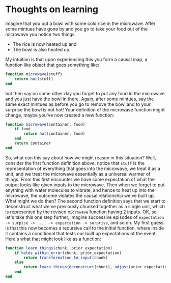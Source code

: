 # Thoughts on learning

Imagine that you put a bowl with some cold rice in the microwave. After some mintues have gone by and you go to take your food out of the microwave you notice two things. 

  * The rice is now heated up and 
  * The bowl is also heated up. 
  
My intuition is that upon experiencing this you form a causal map, a function like object that goes something like: 

```julia
function microwave(stuff) 
    return hot(stuff)
end
```

but then say on some other day you forget to put any food in the microwave and you just have the bowl in there. Again, after some mintues, say the same exact mintues as before you go to remove the bowl and to your surprise the bowl is not hot! Your definition of the microwave function might change, maybe you've now created a new function:

```julia
function microwave(container, food)
    if food
        return hot(container, food)
    end
    return container
end
```

So, what can this say about how we might reason in this situation? Well, consider the first function definition above, notice that `stuff` is the representation of everything that goes into the microwave, we treat it as a unit, and we treat the microwave essentially as a universal warmer of things. From this first encounter we have some expectation of what the output looks like given inputs to the microwave. Then when we forget to put anything with water molecules to vibrate, and hence to heat up into the microwave, the outcome violates the causal relationship we've built up. What might we do then? The second function definition says that we start to deconstruct what we've previously chunked together as a single unit, which is represented by the revised `microwave` function having 2 inputs. OK, so let's take this one step further, imagine successive episodes of `expectation -> surpise ->  ... -> expectation -> surprise`, and so on. My first guess is that this now becomes a recursive call to the initial function, where inside it contains a conditional that tests our built up expectations of the event. Here's what that might look like as a function:  

```julia
function learn_things(chunk, prior_expectation)
    if holds_within_error(chunk, prior_expectation)
        return transformation_to_input(chunk)
    else
        return learn_things(deconstruct(chunk), adjust(prior_expectation))
    end
end
```
